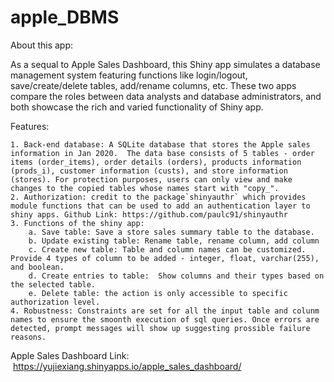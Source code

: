 # apple_DBMS

About this app:

As a sequal to Apple Sales Dashboard, this Shiny app simulates a database management system featuring functions like login/logout, save/create/delete tables, add/rename columns, etc. These two apps compare the roles between data analysts and database administrators, and both showcase the rich and varied functionality of Shiny app.

Features:

	1. Back-end database: A SQLite database that stores the Apple sales information in Jan 2020.  The data base consists of 5 tables - order items (order_items), order details (orders), products information (prods_i), customer information (custs), and store information (stores). For protection purposes, users can only view and make changes to the copied tables whose names start with "copy_".
	2. Authorization: credit to the package`shinyauthr` which provides module functions that can be used to add an authentication layer to shiny apps. Github Link: https://github.com/paulc91/shinyauthr
	3. Functions of the shiny app:
		a. Save table: Save a store sales summary table to the database.
		b. Update existing table: Rename table, rename column, add column
		c. Create new table: Table and column names can be customized. Provide 4 types of column to be added - integer, float, varchar(255), and boolean. 
		d. Create entries to table:  Show columns and their types based on the selected table.
		e. Delete table: the action is only accessible to specific authorization level.
	4. Robustness: Constraints are set for all the input table and colunm names to ensure the smoonth execution of sql queries. Once errors are detected, prompt messages will show up suggesting prossible failure reasons. 

Apple Sales Dashboard Link:  https://yujiexiang.shinyapps.io/apple_sales_dashboard/
